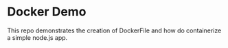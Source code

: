 # Docker Demo
This repo demonstrates the creation of DockerFile and how do containerize a simple node.js app.
